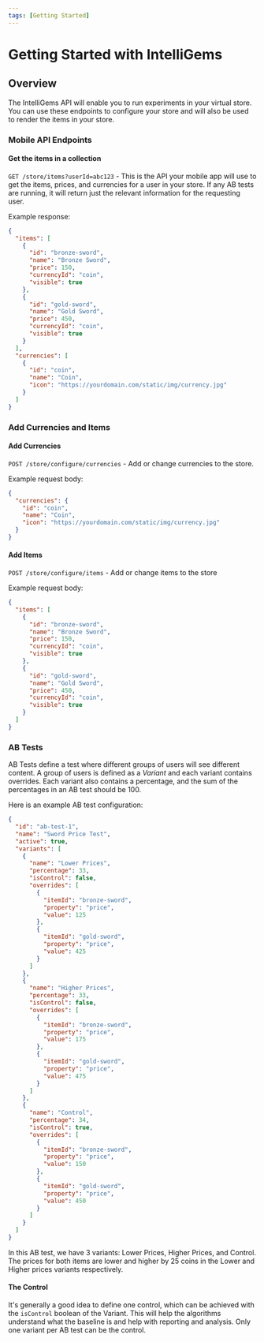 ```yaml
---
tags: [Getting Started]
---
```


# Getting Started with IntelliGems

## Overview

The IntelliGems API will enable you to run experiments in your virtual store. You can use these endpoints to configure your store and will also be used to render the items in your store.

### Mobile API Endpoints
#### Get the items in a collection
`GET /store/items?userId=abc123` - This is the API your mobile app will use to get the items, prices, and currencies for a user in your store. If any AB tests are running, it will return just the relevant information for the requesting user. 

Example response:
```json
{
  "items": [
    {
      "id": "bronze-sword",
      "name": "Bronze Sword",
      "price": 150,
      "currencyId": "coin",
      "visible": true
    },
    {
      "id": "gold-sword",
      "name": "Gold Sword",
      "price": 450,
      "currencyId": "coin",
      "visible": true
    }
  ],
  "currencies": [
    {
      "id": "coin",
      "name": "Coin",
      "icon": "https://yourdomain.com/static/img/currency.jpg"
    }
  ]
}
```

### Add Currencies and Items


#### Add Currencies

`POST /store/configure/currencies` - Add or change currencies to the store.

Example request body:
``` json
{
  "currencies": {
    "id": "coin",
    "name": "Coin",
    "icon": "https://yourdomain.com/static/img/currency.jpg"
  }
}
```

#### Add Items

`POST /store/configure/items` - Add or change items to the store

Example request body:
```json
{
  "items": [
    {
      "id": "bronze-sword",
      "name": "Bronze Sword",
      "price": 150,
      "currencyId": "coin",
      "visible": true
    },
    {
      "id": "gold-sword",
      "name": "Gold Sword",
      "price": 450,
      "currencyId": "coin",
      "visible": true
    }
  ]
}
```

### AB Tests

AB Tests define a test where different groups of users will see different content. A group of users is defined as a *Variant* and each variant contains overrides. Each variant also contains a percentage, and the sum of the percentages in an AB test should be 100. 

Here is an example AB test configuration:
```json
{
  "id": "ab-test-1",
  "name": "Sword Price Test",
  "active": true,
  "variants": [
    {
      "name": "Lower Prices",
      "percentage": 33,
      "isControl": false,
      "overrides": [
        {
          "itemId": "bronze-sword",
          "property": "price",
          "value": 125
        },
        {
          "itemId": "gold-sword",
          "property": "price",
          "value": 425
        }
      ]
    },
    {
      "name": "Higher Prices",
      "percentage": 33,
      "isControl": false,
      "overrides": [
        {
          "itemId": "bronze-sword",
          "property": "price",
          "value": 175
        },
        {
          "itemId": "gold-sword",
          "property": "price",
          "value": 475
        }
      ]
    },
    {
      "name": "Control",
      "percentage": 34,
      "isControl": true,
      "overrides": [
        {
          "itemId": "bronze-sword",
          "property": "price",
          "value": 150
        },
        {
          "itemId": "gold-sword",
          "property": "price",
          "value": 450
        }
      ]
    }
  ]
}
```

In this AB test, we have 3 variants: Lower Prices, Higher Prices, and Control. The prices for both items are lower and higher by 25 coins in the Lower and Higher prices variants respectively. 

#### The Control

It's generally a good idea to define one control, which can be achieved with the `isControl` boolean of the Variant. This will help the algorithms understand what the baseline is and help with reporting and analysis. Only one variant per AB test can be the control.

